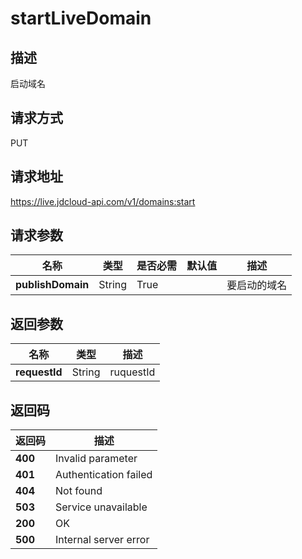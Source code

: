 # startLiveDomain


## 描述
启动域名

## 请求方式
PUT

## 请求地址
https://live.jdcloud-api.com/v1/domains:start


## 请求参数
|名称|类型|是否必需|默认值|描述|
|---|---|---|---|---|
|**publishDomain**|String|True| |要启动的域名|


## 返回参数
|名称|类型|描述|
|---|---|---|
|**requestId**|String|ruquestId|


## 返回码
|返回码|描述|
|---|---|
|**400**|Invalid parameter|
|**401**|Authentication failed|
|**404**|Not found|
|**503**|Service unavailable|
|**200**|OK|
|**500**|Internal server error|
